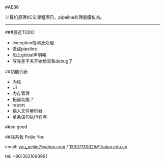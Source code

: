 #AE86

计算机原理(ICS)课程项目，pipeline处理器模拟咯。

---
###最近TODO
-    exception检测及处理
-    做成pipeline
-    加上global声明咯
-    写完差不多开始检查和debug了

##功能列表

-    内核
-    UI
-    内存管理
-    拓展功能？
-    report
-    输入文件解析器
-    单条语句执行程序

##so good

##联系我
Peijie You

email:    you_peijie@yahoo.com / 13307130325@fudan.edu.cn

tel:        +8613621693991
